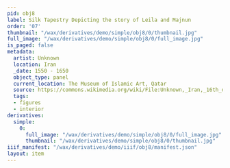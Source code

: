 ```yaml
---
pid: obj8
label: Silk Tapestry Depicting the story of Leila and Majnun
order: '07'
thumbnail: "/wax/derivatives/demo/simple/obj8/0/thumbnail.jpg"
full_image: "/wax/derivatives/demo/simple/obj8/0/full_image.jpg"
is_paged: false
metadata:
  artist: Unknown
  location: Iran
  _date: 1550 - 1650
  object_type: panel
  current_location: The Museum of Islamic Art, Qatar
  source: https://commons.wikimedia.org/wiki/File:Unknown,_Iran,_16th_or_16th_Century_-_Silk_Tapestry_Depicting_the_story_of_Leila_and_Majnun_-_Google_Art_Project.jpg
  tags:
  - figures
  - interior
derivatives:
  simple:
    0:
      full_image: "/wax/derivatives/demo/simple/obj8/0/full_image.jpg"
      thumbnail: "/wax/derivatives/demo/simple/obj8/0/thumbnail.jpg"
iiif_manifest: "/wax/derivatives/demo/iiif/obj8/manifest.json"
layout: item
---
```

